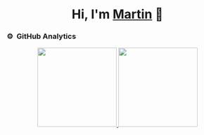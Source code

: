 <div align="center">
<h1 align="center">Hi, I'm <a href="https://martinvazquez1982.github.io/my_portfolio_page" target="_blank">Martin</a> 👋</h1>
</div>

### ⚙️ &nbsp;GitHub Analytics

<p align="center">
<a href="https://github.com/MartinVazquez1982">
  <img height="180em" src="https://github-readme-stats-eight-theta.vercel.app/api?username=MartinVazquez1982&show_icons=true&theme=calm&include_all_commits=true&count_private=true"/>
  <img height="180em" src="https://github-readme-stats-eight-theta.vercel.app/api/top-langs/?username=MartinVazquez1982&layout=compact&langs_count=8&theme=calm"/>
</a>
</p>
